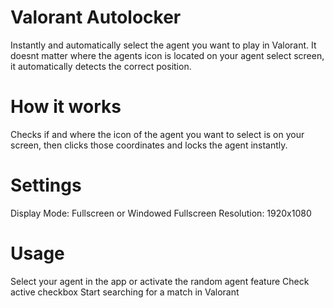 # Valorant Autolocker
Instantly and automatically select the agent you want to play in Valorant.
It doesnt matter where the agents icon is located on your agent select screen, it automatically detects the correct position.

# How it works
Checks if and where the icon of the agent you want to select is on your screen, then clicks those coordinates and locks the agent instantly.

# Settings
Display Mode: Fullscreen or Windowed Fullscreen
Resolution: 1920x1080

# Usage
Select your agent in the app or activate the random agent feature
Check active checkbox
Start searching for a match in Valorant
